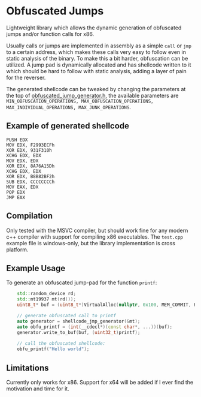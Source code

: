 # Obfuscated Jumps
Lightweight library which allows the dynamic generation of obfuscated jumps and/or function calls for x86.

Usually calls or jumps are implemented in assembly as a simple `call` or `jmp` to a certain address, which makes these calls very easy to follow even in static analysis of the binary. To make this a bit harder, obfuscation can be utilized. A jump pad is dynamically allocated and has shellcode written to it which should be hard to follow with static analysis, adding a layer of pain for the reverser.

The generated shellcode can be tweaked by changing the parameters at the top of [obfuscated_jump_generator.h](obfuscated_jump_generator.h), the available parameters are `MIN_OBFUSCATION_OPERATIONS, MAX_OBFUSCATION_OPERATIONS, MAX_INDIVIDUAL_OPERATIONS, MAX_JUNK_OPERATIONS`.

## Example of generated shellcode
```assembly
PUSH EDX
MOV EDX, F2993ECFh
XOR EDX, 931F310h
XCHG EDX, EDX
MOV EDX, EDX
XOR EDX, 8A76A15Dh
XCHG EDX, EDX
XOR EDX, B8B82BF2h
SUB EDX, CCCCCCCCh
MOV EAX, EDX
POP EDX
JMP EAX
```

## Compilation
Only tested with the MSVC compiler, but should work fine for any modern c++ compiler with support for compiling x86 executables.
The `test.cpp` example file is windows-only, but the library implementation is cross platform.

## Example Usage
To generate an obfuscated jump-pad for the function `printf`:
```c++
    std::random_device rd;
    std::mt19937 mt(rd());
    uint8_t* buf = (uint8_t*)VirtualAlloc(nullptr, 0x100, MEM_COMMIT, PAGE_EXECUTE_READWRITE);

    // generate obfuscated call to printf
    auto generator = shellcode_jmp_generator(&mt);
    auto obfu_printf = (int(__cdecl*)(const char*, ...))(buf);
    generator.write_to_buf(buf, (uint32_t)printf);
    
    // call the obfuscated shellcode:
    obfu_printf("Hello world");
```

## Limitations
Currently only works for x86. Support for x64 will be added if I ever find the motivation and time for it.